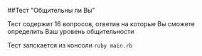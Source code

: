 ##Тест "Общительны ли Вы" 

Тест содержит 16 вопросов, ответив на которые Вы сможете определить Ваш уровень общительности

Тест запскается из консоли
`ruby main.rb`
